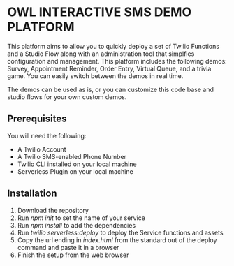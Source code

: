 # OWL INTERACTIVE SMS DEMO PLATFORM

This platform aims to allow you to quickly deploy a set of Twilio Functions and a Studio Flow along with an administration tool that simplfies configuration and management. This platform includes the following demos: Survey, Appointment Reminder, Order Entry, Virtual Queue, and a trivia game. You can easily switch between the demos in real time.

The demos can be used as is, or you can customize this code base and studio flows for your own custom demos.

## Prerequisites

You will need the following:

* A Twilio Account
* A Twilio SMS-enabled Phone Number
* Twilio CLI installed on your local machine
* Serverless Plugin on your local machine

## Installation

1. Download the repository
1. Run *npm init* to set the name of your service 
1. Run *npm install* to add the dependencies
1. Run *twilio serverless:deploy* to deploy the Service functions and assets
1. Copy the url ending in *index.html* from the standard out of the deploy command and paste it in a browser
1. Finish the setup from the web browser
